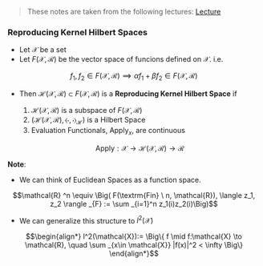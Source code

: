 
> These notes are taken from the following lectures: [Lecture](https://youtu.be/8n2_1EbST-8)

### **Reproducing Kernel Hilbert Spaces**

- Let $\mathcal{X}$ be a set 
- Let $F(\mathcal{X}, \mathcal{R})$ be the vector space of funcions defined on $\mathcal{X}$. i.e. 

$$f_1, f_2 \in F(\mathcal{X}, \mathcal{R}) \implies \alpha f_1 + \beta f_2 \in F(\mathcal{X}, \mathcal{R})$$

- Then $\mathcal{H}(\mathcal{X}, \mathcal{R}) \subset F(\mathcal{X}, \mathcal{R})$ is a **Reproducing Kernel Hilbert Space** if 
    1. $\mathcal{H}(\mathcal{X}, \mathcal{R})$ is a subspace of $F(\mathcal{X}, \mathcal{R})$
    2. $\Big(\mathcal{H}(\mathcal{X}, \mathcal{R}), \langle \cdot, \cdot  \rangle _{\mathcal{H}} \Big)$ is a Hilbert Space
    3. Evaluation Functionals, $\textrm{Apply}_x$, are continuous
    
    $$ \textrm{Apply} : \mathcal{X} \to \mathcal{H}(\mathcal{X}, \mathcal{R}) \to \mathcal{R}
     $$

**Note**: 

- We can think of Euclidean Spaces as a function space.

$$\mathcal{R} ^n \equiv \Big( F(\textrm{Fin} \ n, \mathcal{R}), \langle z_1, z_2  \rangle _{F} :=  \sum _{i=1}^n z_1(i)z_2(i)\Big)$$

- We can generalize this structure to  $l^2(\mathcal{X})$

$$\begin{align*}
l^2(\mathcal{X}):= \Big\{ f \mid f:\mathcal{X} \to \mathcal{R}, \quad 
\sum _{x\in \mathcal{X}} |f(x)|^2 < \infty \Big\}
\end{align*}$$


